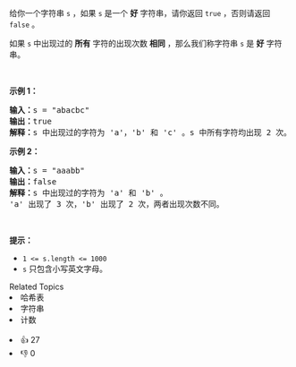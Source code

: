 <p>给你一个字符串&nbsp;<code>s</code>&nbsp;，如果 <code>s</code>&nbsp;是一个 <strong>好</strong>&nbsp;字符串，请你返回 <code>true</code>&nbsp;，否则请返回 <code>false</code>&nbsp;。</p>

<p>如果 <code>s</code>&nbsp;中出现过的&nbsp;<strong>所有</strong> 字符的出现次数 <strong>相同</strong>&nbsp;，那么我们称字符串 <code>s</code>&nbsp;是 <strong>好</strong>&nbsp;字符串。</p>

<p>&nbsp;</p>

<p><strong>示例 1：</strong></p>

<pre><b>输入：</b>s = "abacbc"
<b>输出：</b>true
<b>解释：</b>s 中出现过的字符为 'a'，'b' 和 'c' 。s 中所有字符均出现 2 次。
</pre>

<p><strong>示例 2：</strong></p>

<pre><b>输入：</b>s = "aaabb"
<b>输出：</b>false
<b>解释：</b>s 中出现过的字符为 'a' 和 'b' 。
'a' 出现了 3 次，'b' 出现了 2 次，两者出现次数不同。
</pre>

<p>&nbsp;</p>

<p><strong>提示：</strong></p>

<ul> 
 <li><code>1 &lt;= s.length &lt;= 1000</code></li> 
 <li><code>s</code>&nbsp;只包含小写英文字母。</li> 
</ul>

<div><div>Related Topics</div><div><li>哈希表</li><li>字符串</li><li>计数</li></div></div><br><div><li>👍 27</li><li>👎 0</li></div>